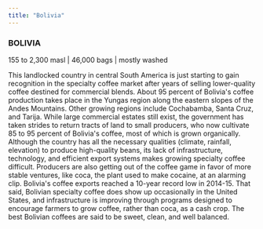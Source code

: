 ```yaml
---
title: "Bolivia"
---
```

### BOLIVIA

155 to 2,300 masl | 46,000 bags | mostly washed

This landlocked country in central South America is just starting to gain recognition in the specialty coffee market after years of selling lower-quality coffee destined for commercial blends. About 95 percent of Bolivia's coffee production takes place in the Yungas region along the eastern slopes of the Andes Mountains. Other growing regions include Cochabamba, Santa Cruz, and Tarija. While large commercial estates still exist, the government has taken strides to return tracts of land to small producers, who now cultivate 85 to 95 percent of Bolivia's coffee, most of which is grown organically. Although the country has all the necessary qualities (climate, rainfall, elevation) to produce high-quality beans, its lack of infrastructure, technology, and efficient export systems makes growing specialty coffee difficult. Producers are also getting out of the coffee game in favor of more stable ventures, like coca, the plant used to make cocaine, at an alarming clip. Bolivia's coffee exports reached a 10-year record low in 2014-15. That said, Bolivian specialty coffee does show up occasionally in the United States, and infrastructure is improving through programs designed to encourage farmers to grow coffee, rather than coca, as a cash crop. The best Bolivian coffees are said to be sweet, clean, and well balanced.
